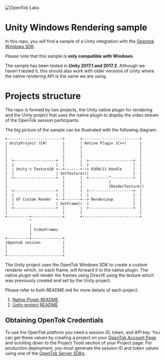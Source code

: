 ![OpenTok Labs](https://d26dzxoao6i3hh.cloudfront.net/items/0U1R0a0e2g1E361H0x3c/Image%202017-11-22%20at%2012.16.38%20PM.png?v=2507a2df)

Unity Windows Rendering sample
=====================================

In this repo, you will find a sample of a Unity integration with the [Opentok Windows SDK](https://tokbox.com/developer/sdks/windows/).

Please note that this sample is **only compatible with Windows**.

The sample has been tested in **Unity 2017.1 and 2017.2**. Although we haven't tested it, this should also work with older versions of Unity where the native rendering API is the same we are using.

Projects structure
=====================================

The repo is formed by two projects, the Unity native plugin for rendering and the Unity project that uses the native plugin to display the video stream of the OpenTok session participants.

The big picture of the sample can be illustrated with the following diagram:

```
+-------------------------+       +--------------------------+
| UnityProject (C#)       |       | Native Plugin (C++)      |
|                         |       |                          |
|                         |       |                          |
|                         |       |                          |
|  +-------------------+  |       |  +--------------------+  |
|  |                   |  |       |  |                    |  |
|  | Unity's Texture2D +--+-------+--> D3D9/11 Handle     |  |
|  |                   | SetTexture()|                    |  |
|  +-------------------+  |       |  +---------^----------+  |
|                         |       |            |             |
|                         |       |            |RenderTexture()
|  +-------------------+  |       |  +--------------------+  |
|  |                   |  |       |  |                    |  |
|  | OT Custom Render  +--+-------+--> RenderLoop         |  |
|  |                   | SetFrame()  |                    |  |
|  +-------------------+  |       |  +--------------------+  |
|                         |       |                          |
+----------+--------------+       +--------------------------+
           ^
           |
           | VideoFrames
           |
+----------+--------------+
|Opentok session          |
|                         |
|                         |
+-------------------------+
```

The Unity project uses the OpenTok Windows SDK to create a custom renderer which, on each frame, will forward it to the native plugin.
The native plugin will render the frames using DirectX using the texture which was previously created and set by the Unity project.

Please refer to both README.md for more details of each project.
1. [Native Plugin README](NativePlugin/RenderPlugin/README.md)
2. [Unity project README](UnityProject/OpenTok/README.md)

## Obtaining OpenTok Credentials

To use the OpenTok platform you need a session ID, token, and API key.
You can get these values by creating a project on your [OpenTok Account
Page](https://tokbox.com/account/) and scrolling down to the Project Tools
section of your Project page. For production deployment, you must generate the
session ID and token values using one of the [OpenTok Server
SDKs](https://tokbox.com/developer/sdks/server/).
